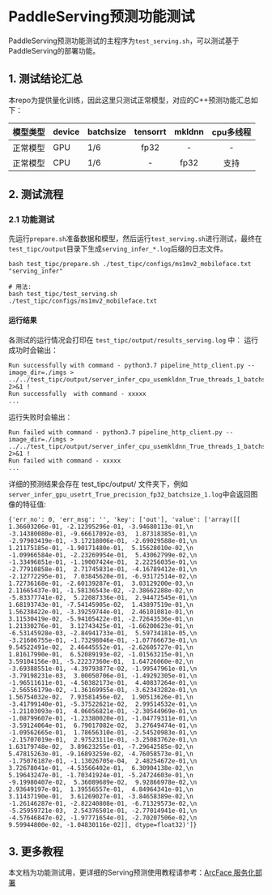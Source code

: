 # PaddleServing预测功能测试

PaddleServing预测功能测试的主程序为`test_serving.sh`，可以测试基于PaddleServing的部署功能。

## 1. 测试结论汇总

本repo为提供量化训练，因此这里只测试正常模型，对应的C++预测功能汇总如下：

| 模型类型 |device | batchsize | tensorrt | mkldnn | cpu多线程 |
|  ----   |  ---- |   ----   |  :----:  |   :----:   |  :----:  |
| 正常模型 | GPU | 1/6 | fp32 | - | - |
| 正常模型 | CPU | 1/6 | - | fp32 | 支持 |

## 2. 测试流程
### 2.1 功能测试
先运行`prepare.sh`准备数据和模型，然后运行`test_serving.sh`进行测试，最终在```test_tipc/output```目录下生成`serving_infer_*.log`后缀的日志文件。

```shell
bash test_tipc/prepare.sh ./test_tipc/configs/ms1mv2_mobileface.txt "serving_infer"

# 用法:
bash test_tipc/test_serving.sh ./test_tipc/configs/ms1mv2_mobileface.txt
```  

#### 运行结果

各测试的运行情况会打印在 `test_tipc/output/results_serving.log` 中：
运行成功时会输出：

```
Run successfully with command - python3.7 pipeline_http_client.py --image_dir=./imgs > ../../test_tipc/output/server_infer_cpu_usemkldnn_True_threads_1_batchsize_1.log 2>&1 ! 
Run successfully  with command - xxxxx
...
```

运行失败时会输出：

```
Run failed with command - python3.7 pipeline_http_client.py --image_dir=./imgs > ../../test_tipc/output/server_infer_cpu_usemkldnn_True_threads_1_batchsize_1.log 2>&1 !
Run failed with command - xxxxx
...
```

详细的预测结果会存在 test_tipc/output/ 文件夹下，例如`server_infer_gpu_usetrt_True_precision_fp32_batchsize_1.log`中会返回图像的特征值:

```
{'err_no': 0, 'err_msg': '', 'key': ['out'], 'value': ['array([[ 1.36603206e-01, -2.12395296e-01, -3.94680113e-01,\n        -3.14380080e-01, -9.66617092e-03,  1.87318385e-01,\n        -2.97903419e-01, -3.17218006e-01, -2.69029588e-01,\n         1.21175185e-01, -1.90171480e-01,  5.15628010e-02,\n        -1.09966584e-01, -2.23269954e-01,  5.43062799e-02,\n        -1.33496851e-01, -1.19007424e-01,  2.22256035e-01,\n        -2.77910858e-01,  2.71745831e-01, -4.16789412e-01,\n        -2.12772295e-01,  7.03845620e-01, -6.93172514e-02,\n         1.72736168e-01, -2.60139287e-01,  3.03129200e-03,\n         2.11665437e-01, -1.58136543e-02, -2.38662288e-02,\n        -5.83377741e-02,  5.22087336e-01,  2.94472545e-01,\n         1.68193743e-01, -7.54145905e-02,  1.43897519e-01,\n         1.56238422e-01, -3.39259744e-01,  2.46101081e-01,\n         3.11530419e-02, -5.94105422e-01, -2.72643536e-01,\n         1.21330276e-01,  3.12743425e-01, -1.66200623e-01,\n        -6.53145928e-03, -2.84941733e-01,  5.59734181e-05,\n        -3.21606755e-01, -1.73298046e-01, -1.07766673e-01,\n         9.54522491e-02,  2.46445552e-01, -2.62605727e-01,\n         1.81617990e-01,  6.52089193e-02, -1.01563215e-01,\n         3.59104156e-01, -5.22237360e-01,  1.64726060e-02,\n        -3.69388551e-01, -4.39793877e-02, -1.99547961e-01,\n        -3.79198231e-03,  3.00050706e-01, -1.49292305e-01,\n        -1.96511611e-01, -4.50382173e-01,  4.40837264e-01,\n        -2.56556179e-02, -1.36169955e-01, -3.62343282e-01,\n         1.56754032e-02,  7.93581456e-02,  1.90513626e-01,\n        -3.41799140e-01, -5.37522621e-02,  2.99514532e-01,\n        -1.21103093e-01,  4.06056821e-01, -2.30544969e-01,\n        -1.08799607e-01, -1.23380020e-01, -1.04779311e-01,\n        -3.59124064e-01,  6.79017082e-02,  3.27649474e-01,\n        -1.09562665e-01,  1.78656310e-01, -2.54520983e-01,\n        -2.15707019e-01,  2.97523111e-01, -3.25083762e-01,\n         1.63179748e-02,  3.89623255e-01, -7.29642585e-02,\n         5.47815263e-01, -9.16893259e-02, -4.76058573e-01,\n        -1.75076187e-01, -1.13026705e-04,  2.48254672e-01,\n         3.72678041e-01, -4.53566402e-01,  6.30904138e-02,\n         5.19643247e-01, -1.70341924e-01, -5.24724603e-01,\n        -9.19980407e-02,  5.36089689e-02,  9.92866978e-02,\n         2.93649197e-01,  1.39556557e-01,  4.84964341e-01,\n         3.11437190e-01,  3.61269027e-01, -3.84658389e-02,\n        -1.26146287e-01, -2.82240808e-01, -6.71329573e-02,\n        -5.25959721e-03,  2.54376501e-01, -2.77014941e-01,\n        -4.57646847e-02, -1.97771654e-01, -2.70207506e-02,\n         9.59944800e-02, -1.04830116e-02]], dtype=float32)']}
```


## 3. 更多教程

本文档为功能测试用，更详细的Serving预测使用教程请参考：[ArcFace 服务化部署](../../deploy/pdserving/README_CN.md)  
